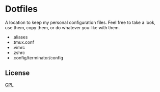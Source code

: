 # Dotfiles

A location to keep my personal configuration files. Feel free to take a look, use them, copy them, or do whatever you like with them.

- .aliases
- .tmux.conf
- .vimrc
- .zshrc
- .config/terminator/config

## License
[GPL](https://choosealicense.com/licenses/gpl/)

